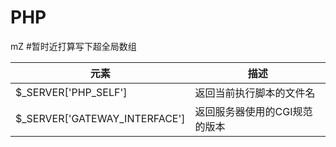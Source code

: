 <h1>PHP</h1>mZ
#暂时近打算写下超全局数组

|元素|描述|
|----|----|
|$_SERVER['PHP_SELF']|返回当前执行脚本的文件名|
|$_SERVER['GATEWAY_INTERFACE']|返回服务器使用的CGI规范的版本|
